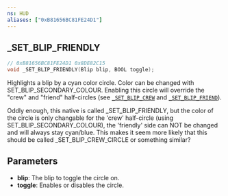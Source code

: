 ```yaml
---
ns: HUD
aliases: ["0xB81656BC81FE24D1"]
---
```

## _SET_BLIP_FRIENDLY

```c
// 0xB81656BC81FE24D1 0x8DE82C15
void _SET_BLIP_FRIENDLY(Blip blip, BOOL toggle);
```

Highlights a blip by a cyan color circle.
Color can be changed with SET_BLIP_SECONDARY_COLOUR. Enabling this circle will override the "crew" and "friend" half-circles (see [`_SET_BLIP_CREW`](#_0xDCFB5D4DB8BF367E) and [`_SET_BLIP_FRIEND`](#_0x23C3EB807312F01A)). 

Oddly enough, this native is called _SET_BLIP_FRIENDLY, but the color of the circle is only changable for the 'crew' half-circle (using SET_BLIP_SECONDARY_COLOUR), the 'friendly' side can NOT be changed and will always stay cyan/blue. This makes it seem more likely that this should be called _SET_BLIP_CREW_CIRCLE or something similar?


## Parameters
* **blip**: The blip to toggle the circle on.
* **toggle**: Enables or disables the circle.

